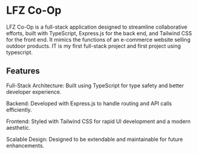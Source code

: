 # LFZ Co-Op

LFZ Co-Op is a full-stack application designed to streamline collaborative efforts, built with TypeScript, Express.js for the back end, and Tailwind CSS for the front end. It mimics the functions of an e-commerce website selling outdoor products. IT is my first full-stack project and first project using typescript. 
## Features

Full-Stack Architecture: Built using TypeScript for type safety and better developer experience.

Backend: Developed with Express.js to handle routing and API calls efficiently.

Frontend: Styled with Tailwind CSS for rapid UI development and a modern aesthetic.

Scalable Design: Designed to be extendable and maintainable for future enhancements.
